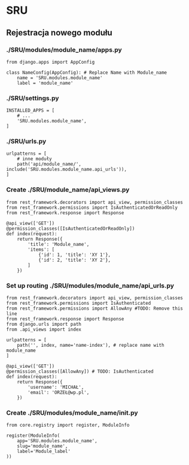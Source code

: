 # SRU

## Rejestracja nowego modułu

### ./SRU/modules/module_name/apps.py 
```
from django.apps import AppConfig

class NameConfig(AppConfig): # Replace Name with Module_name
    name = 'SRU.modules.module_name'
    label = 'module_name'

```

### ./SRU/settings.py
```
INSTALLED_APPS = [
    # ...
    'SRU.modules.module_name',
]
```

### ./SRU/urls.py
```
urlpatterns = [
    # inne moduły
    path('api/module_name/', include('SRU.modules.module_name.api_urls')),
]
```

### Create ./SRU/module_name/api_views.py
```
from rest_framework.decorators import api_view, permission_classes
from rest_framework.permissions import IsAuthenticatedOrReadOnly
from rest_framework.response import Response

@api_view(['GET'])
@permission_classes([IsAuthenticatedOrReadOnly])
def index(request):
    return Response({
        'title': 'Module_name',
        'items': [
            {'id': 1, 'title': 'XY 1'},
            {'id': 2, 'title': 'XY 2'},
        ]
    })
```

### Set up routing ./SRU/modules/module_name/api_urls.py
```
from rest_framework.decorators import api_view, permission_classes
from rest_framework.permissions import IsAuthenticated
from rest_framework.permissions import AllowAny #TODO: Remove this line
from rest_framework.response import Response
from django.urls import path
from .api_views import index

urlpatterns = [
    path('', index, name='name-index'), # replace name with module_name
]

@api_view(['GET'])
@permission_classes([AllowAny]) # TODO: IsAuthenticated
def index(request):
    return Response({
        'username': 'MICHAŁ',
        'email': 'ORZEŁ@wp.pl',
    })
```

### Create ./SRU/modules/module_name/__init__.py
```
from core.registry import register, ModuleInfo

register(ModuleInfo(
    app='SRU.modules.module_name',
    slug='module_name',
    label='Module_label'
))
```